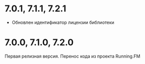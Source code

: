 7.0.1, 7.1.1, 7.2.1
===================
* Обновлен идентификатор лицензии библиотеки

7.0.0, 7.1.0, 7.2.0
===================
Первая релизная версия. Перенос кода из проекта Running.FM